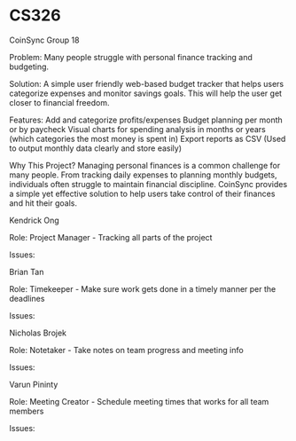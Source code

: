 # CS326
CoinSync
Group 18

Problem: Many people struggle with personal finance tracking and budgeting.

Solution: A simple user friendly web-based budget tracker that helps users categorize expenses and monitor savings goals. This will help the user get closer to financial freedom. 

Features:
Add and categorize profits/expenses
Budget planning per month or by paycheck
Visual charts for spending analysis in months or years (which categories the most money is spent in)
Export reports as CSV (Used to output monthly data clearly and store easily)

Why This Project? 
Managing personal finances is a common challenge for many people. From tracking daily expenses to planning monthly budgets, individuals often struggle to maintain financial discipline. CoinSync provides a simple yet effective solution to help users take control of their finances and hit their goals.

Kendrick Ong

Role: Project Manager - Tracking all parts of the project

Issues: 

Brian Tan

Role: Timekeeper - Make sure work gets done in a timely manner per the deadlines

Issues: 

Nicholas Brojek

Role: Notetaker - Take notes on team progress and meeting info

Issues: 

Varun Pininty

Role: Meeting Creator - Schedule meeting times that works for all team members

Issues: 
